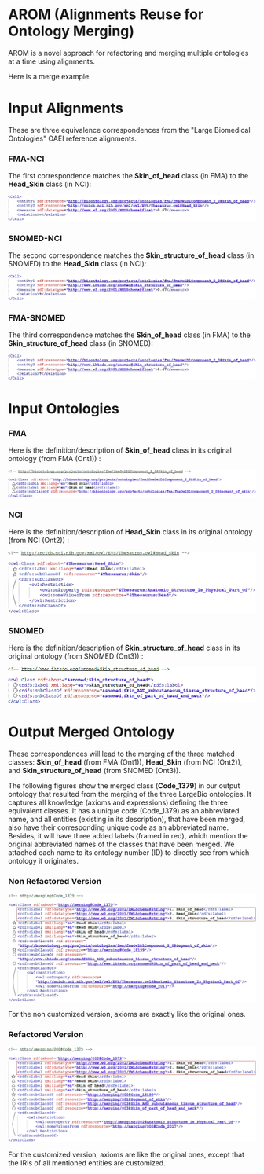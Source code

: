 # **AROM** (**A**lignments **R**euse for **O**ntology **M**erging)
AROM is a novel approach for refactoring and merging multiple ontologies at a time using alignments.

Here is a merge example.


# Input Alignments

These are three equivalence correspondences from the "Large Biomedical Ontologies" OAEI reference alignments.

### FMA-NCI

The first correspondence matches the __Skin_of_head__ class (in FMA) to the __Head_Skin__ class (in NCI):

![FMA-NCI alignment](https://github.com/inesosman/AROM/blob/master/Figures/FMA-NCI.png)

### SNOMED-NCI

The second correspondence matches the __Skin_structure_of_head__ class (in SNOMED) to the __Head_Skin__ class (in NCI):

![SNOMED-NCI alignment](https://github.com/inesosman/AROM/blob/master/Figures/FMA-SNOMED.png)

### FMA-SNOMED

The third correspondence matches the __Skin_of_head__ class (in FMA) to the __Skin_structure_of_head__ class (in SNOMED):

![FMA-SNOMED alignment](https://github.com/inesosman/AROM/blob/master/Figures/FMA-SNOMED.png)



# Input Ontologies


### FMA

Here is the definition/description of __Skin_of_head__ class in its original ontology (from FMA (Ont1)) :

![Skin_of_head](https://github.com/inesosman/AROM/blob/master/Figures/FMA_Class.png)

### NCI

Here is the definition/description of __Head_Skin__ class in its original ontology (from NCI (Ont2)) :

![Head_Skin](https://github.com/inesosman/AROM/blob/master/Figures/NCI_Class.png)

### SNOMED

Here is the definition/description of __Skin_structure_of_head__ class in its original ontology (from SNOMED (Ont3)) :

![Skin_structure_of_head](https://github.com/inesosman/AROM/blob/master/Figures/SNOMED_Class.png)


# Output Merged Ontology
These correspondences will lead to the merging of the three matched classes: __Skin_of_head__ (from FMA (Ont1)), __Head_Skin__ (from NCI (Ont2)), and __Skin_structure_of_head__ (from SNOMED (Ont3)).


The following figures show the merged class (__Code_1379__) in our output ontology that resulted from the merging of the three LargeBio ontologies. It captures all knowledge (axioms and expressions) defining the three equivalent classes. It has a unique code (Code\_1379) as an abbreviated name, and all entities (existing in its description), that have been merged, also have their corresponding unique code as an abbreviated name.  Besides, it will have three added labels (framed in red), which mention the original abbreviated names of the classes that have been merged. We attached each name to its ontology number (ID) to directly see from which ontology it originates.


### Non Refactored Version

![MergedClass](https://github.com/inesosman/AROM/blob/master/Figures/MergedClass.png)

For the non customized version, axioms are exactly like the original ones.

### Refactored Version

![RefactoredMergedClass](https://github.com/inesosman/AROM/blob/master/Figures/RefactoredMergedClass.png)

For the customized version, axioms are like the original ones, except that the IRIs of all mentioned entities are customized.

